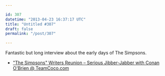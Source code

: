 ```yaml
---

id: 307
datetime: "2013-04-23 16:37:17 UTC"
title: "Untitled #307"
draft: false
permalink: "/post/307"

---
```


Fantastic but long interview about the early days of The Simpsons. 

 
 * ["The Simpsons" Writers Reunion – Serious Jibber-Jabber with Conan O'Brien @ TeamCoco.com](https://teamcoco.com/video/simpsons-serious-jibber-jabber)



